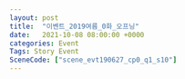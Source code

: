 ```yaml
---
layout: post
title:  "이벤트_2019여름_0화_오프닝"
date:   2021-10-08 08:00:00 +0000
categories: Event
Tags: Story Event
SceneCode: ["scene_evt190627_cp0_q1_s10"]
---
```

